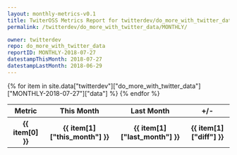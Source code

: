 ```yaml
---
layout: monthly-metrics-v0.1
title: TwiterOSS Metrics Report for twitterdev/do_more_with_twitter_data | MONTHLY-2018-07-27 | 2018-07-27
permalink: /twitterdev/do_more_with_twitter_data/MONTHLY/

owner: twitterdev
repo: do_more_with_twitter_data
reportID: MONTHLY-2018-07-27
datestampThisMonth: 2018-07-27
datestampLastMonth: 2018-06-29
---
```


<table style="width: 100%">
    <tr>
        <th>Metric</th>
        <th>This Month</th>
        <th>Last Month</th>
        <th>+/-</th>
    </tr>
    {% for item in site.data["twitterdev"]["do_more_with_twitter_data"]["MONTHLY-2018-07-27"]["data"] %}
    <tr>
        <th>{{ item[0] }}</th>
        <th>{{ item[1]["this_month"] }}</th>
        <th>{{ item[1]["last_month"] }}</th>
        <th>{{ item[1]["diff"] }}</th>
    </tr>
    {% endfor %}
</table>

